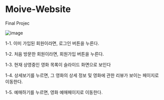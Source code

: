 # Moive-Website
Final Projec


 ![image](https://user-images.githubusercontent.com/122337342/232742321-dba97b68-b30a-4b8b-928a-97b4ec4adb5a.png)
 
1-1. 이미 가입된 회원이라면, 로그인 버튼을 누른다.

1-2. 처음 방문한 회원이라면, 회원가입 버튼을 누른다.

1-3. 현재 상영중인 영화 목록이 슬라이드 화면으로 보인다

1-4. 상세보기를 누르면, 그 영화의 상세 정보 및 영화에 관한 리뷰가 보이는 페이지로 이동한다.

1-5. 예매하기를 누르면, 영화 예매페이지로 이동한다.
